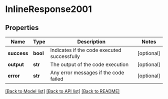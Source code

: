 # InlineResponse2001

## Properties
Name | Type | Description | Notes
------------ | ------------- | ------------- | -------------
**success** | **bool** | Indicates if the code executed successfully | [optional] 
**output** | **str** | The output of the code execution | [optional] 
**error** | **str** | Any error messages if the code failed | [optional] 

[[Back to Model list]](../README.md#documentation-for-models) [[Back to API list]](../README.md#documentation-for-api-endpoints) [[Back to README]](../README.md)

